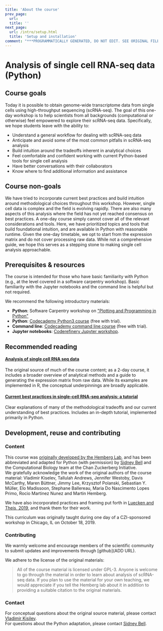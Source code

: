 ```yaml
---
title: 'About the course'
prev_page:
  url: 
  title: ''
next_page:
  url: /intro/setup.html
  title: 'Setup and installation'
comment: "***PROGRAMMATICALLY GENERATED, DO NOT EDIT. SEE ORIGINAL FILES IN /content***"
---
```


# Analysis of single cell RNA-seq data (Python)

## Course goals

Today it is possible to obtain genome-wide transcriptome data from single cells using high-throughput sequencing (scRNA-seq). The goal of this one-day workshop is to help scientists from all backgrounds (computational or otherwise) feel empowered to explore their scRNA-seq data. Specifically, we hope students leave with the ability to:

* Understand a general workflow for dealing with scRNA-seq data  
* Anticipate and avoid some of the most common pitfalls in scRNA-seq analysis  
* Build intuition around the tradeoffs inherent in analytical choices  
* Feel comfortable and confident working with current Python-based tools for single cell analysis  
* Have better conversations with their collaborators  
* Know where to find additional information and assistance  

## Course non-goals

We have tried to incorporate current best practices and build intuition around methodological choices throughout this workshop. However, single cell data is complex and the field is evolving rapidly. There are also many aspects of this analysis where the field has not yet reached consensus on best practices. A one-day course simply cannot cover all of the relevant considerations and tools. Here, we have prioritized topics and tools that build foundational intuition, and are available in Python with reasonable runtime. Given the one-day timetable, we opt to start from the expression matrix and do not cover processing raw data. While not a comprehensive guide, we hope this serves as a stepping stone to making single cell analysis approachable. 

## Prerequisites & resources 

The course is intended for those who have basic familiarity with Python (e.g., at the level covered in a software carpentry workshop). Basic familiarity with the Jupyter notebooks and the command line is helpful but not required.

We recommend the following introductory materials:
* **Python**: Software Carpentry workshop on ["Plotting and Programming in Python"](http://swcarpentry.github.io/python-novice-gapminder/)
* **Python**: [Codecademy Python3 course](https://www.codecademy.com/learn/learn-python-3) (free with trial). 
* **Command line**: [Codecademy command line course](https://www.codecademy.com/learn/learn-the-command-line) (free with trial). 
* **Jupyter notebooks**: [Coderefinery Jupyter workshop](https://coderefinery.github.io/jupyter/).

## Recommended reading  

#### [Analysis of single cell RNA seq data](https://scrnaseq-course.cog.sanger.ac.uk/website/index.html)
The original source of much of the course content; as a 2-day course, it includes a broader overview of analytical methods and a guide to generating the expression matrix from raw data. While its examples are implemented in R, the conceptual underpinnings are broadly applicable.  
  
#### [Current best practices in single‐cell RNA‐seq analysis: a tutorial](https://www.embopress.org/doi/full/10.15252/msb.20188746)  
Clear explanations of many of the methodological tradeoffs and our current understanding of best practices. Includes an in-depth tutorial, implemented primarily in Python.

## Development, reuse and contributing

### Content
This course was [originally developed by the Hemberg Lab](https://scrnaseq-course.cog.sanger.ac.uk/website/index.html), and has been abbreviated and adapted for Python (with permission) by [Sidney Bell](https://twitter.com/sidneymbell) and the Computational Biology team at the Chan Zuckerberg Initiative.  
We gratefully acknowledge the work of the original authors of the course material: Vladimir Kiselev, Tallulah Andrews, Jennifer Westoby, Davis McCarthy, Maren Büttner, Jimmy Lee, Krzysztof Polanski, Sebastian Y. Müller, Elo Madissoon, Stephane Ballereau, Maria Do Nascimento Lopes Primo, Rocio Martinez Nunez and Martin Hemberg.

We have also incorporated practices and framing put forth in [Luecken and Theis, 2019](https://www.embopress.org/doi/full/10.15252/msb.20188746), and thank them for their work.

This curriculum was originally taught during one day of a CZI-sponsored workshop in Chicago, IL on October 18, 2019. 


### Contributing

We warmly welcome and encourage members of the scientific community to submit updates and improvements through [github](ADD URL).

We adhere to the license of the original materials: 
>All of the course material is licensed under GPL-3. Anyone is welcome to go through the material in order to learn about analysis of scRNA-seq data. If you plan to use the material for your own teaching, we would appreciate if you tell the Hemberg lab about it in addition to providing a suitable citation to the original materials.

### Contact  

For conceptual questions about the original source material, please contact [Vladimir Kisilev](vladimir.yu.kiselev@gmail.com).  
For questions about the Python adaptation, please contact [Sidney Bell](twitter.com/sidneymbell).


```python

```
